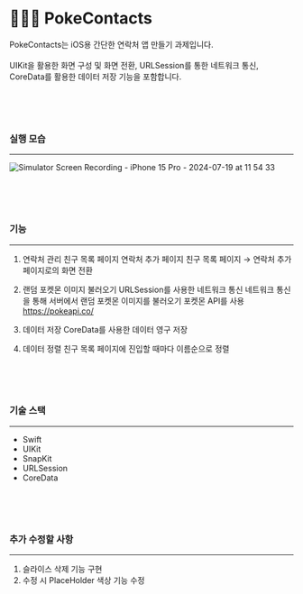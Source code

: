 # **👩🏻‍💻 PokeContacts**

PokeContacts는 iOS용 간단한 연락처 앱 만들기 과제입니다. <br/>  
UIKit을 활용한 화면 구성 및 화면 전환, URLSession를 통한 네트워크 통신, CoreData를 활용한 데이터 저장 기능을 포함합니다. 


<br/> <br/> <br/> 


### 실행 모습

---
![Simulator Screen Recording - iPhone 15 Pro - 2024-07-19 at 11 54 33](https://github.com/user-attachments/assets/f2680427-e435-468c-bd70-6f9137735dde)


<br/> <br/> <br/> 


### 기능

---

1. 연락처 관리
친구 목록 페이지
연락처 추가 페이지
친구 목록 페이지 → 연락처 추가 페이지로의 화면 전환

3. 랜덤 포켓몬 이미지 불러오기
URLSession를 사용한 네트워크 통신
네트워크 통신을 통해 서버에서 랜덤 포켓몬 이미지를 불러오기
포켓몬 API를 사용 https://pokeapi.co/ 

5. 데이터 저장
CoreData를 사용한 데이터 영구 저장

6. 데이터 정렬
친구 목록 페이지에 진입할 때마다 이름순으로 정렬


<br/> <br/> <br/> 


### 기술 스택
---
- Swift
- UIKit
- SnapKit
- URLSession
- CoreData


<br/> <br/> <br/> 


### 추가 수정할 사항 
---
1. 슬라이스 삭제 기능 구현 
2. 수정 시 PlaceHolder 색상 기능 수정 
